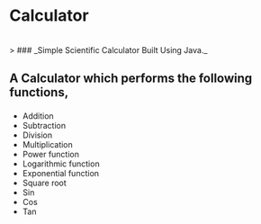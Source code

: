 # Calculator

<br>
> ### _Simple Scientific Calculator Built Using Java._
 <br>

<h2><p> A Calculator which performs the following functions,</p></h2>
  <ul><li>Addition</li> <li>Subtraction</li> <li>Division</li> <li>Multiplication</li> <li>Power function</li> <li>Logarithmic function</li> <li>Exponential function</li> <li>Square root</li> <li>Sin</li> <li>Cos</li> <li>Tan</li><ul>
